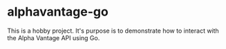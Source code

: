 # alphavantage-go
This is a hobby project. It's purpose is to demonstrate how to interact with the Alpha Vantage API using Go.
